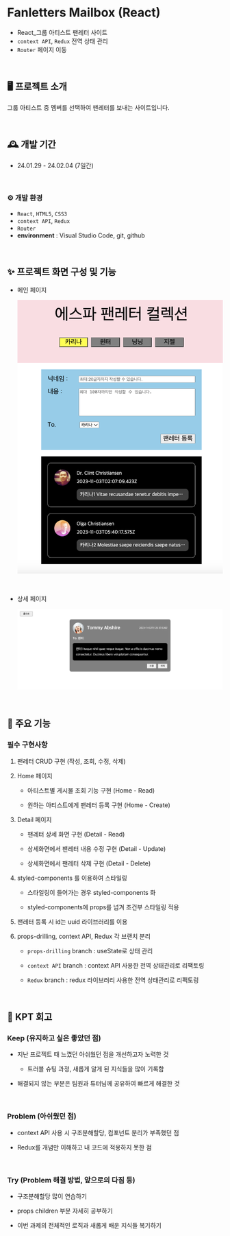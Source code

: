 # Fanletters Mailbox (React)

- React\_그룹 아티스트 팬레터 사이트
- `context API`, `Redux` 전역 상태 관리
- `Router` 페이지 이동

<br/>

## 🖥️ 프로젝트 소개

그룹 아티스트 중 멤버를 선택하여 팬레터를 보내는 사이트입니다.

<br/>

## 🕰️ 개발 기간

- 24.01.29 - 24.02.04 (7일간)

<br>

### ⚙️ 개발 환경

- `React`, `HTML5`, `CSS3`
- `context API`, `Redux`
- `Router`
- **environment** : Visual Studio Code, git, github

<br/>

## ✨ 프로젝트 화면 구성 및 기능

- 메인 페이지

  ![메인](./src/assets/main.png)

<br/>

- 상세 페이지

  ![상세](./src/assets/detail.png)

<br/>

## 📌 주요 기능

### 필수 구현사항

1. 팬레터 CRUD 구현 (작성, 조회, 수정, 삭제)

2. Home 페이지

   - 아티스트별 게시물 조회 기능 구현 (Home - Read)

   - 원하는 아티스트에게 팬레터 등록 구현 (Home - Create)

3. Detail 페이지

   - 팬레터 상세 화면 구현 (Detail - Read)

   - 상세화면에서 팬레터 내용 수정 구현 (Detail - Update)

   - 상세화면에서 팬레터 삭제 구현 (Detail - Delete)

4. styled-components 를 이용하여 스타일링

   - 스타일링이 들어가는 경우 styled-components 화

   - styled-components에 props를 넘겨 조건부 스타일링 적용

5. 팬레터 등록 시 id는 uuid 라이브러리를 이용

6. props-drilling, context API, Redux 각 브랜치 분리

   - `props-drilling` branch : useState로 상태 관리

   - `context API` branch : context API 사용한 전역 상태관리로 리팩토링

   - `Redux` branch : redux 라이브러리 사용한 전역 상태관리로 리팩토링

<br>

## 📝 KPT 회고

### Keep (유지하고 싶은 좋았던 점)

- 지난 프로젝트 때 느꼈던 아쉬웠던 점을 개선하고자 노력한 것

  - 트러블 슈팅 과정, 새롭게 알게 된 지식들을 많이 기록함

- 해결되지 않는 부분은 팀원과 튜터님께 공유하여 빠르게 해결한 것

<br>

### Problem (아쉬웠던 점)

- context API 사용 시 구조분해할당, 컴포넌트 분리가 부족했던 점

- Redux를 개념만 이해하고 내 코드에 적용하지 못한 점

<br>

### Try (Problem 해결 방법, 앞으로의 다짐 등)

- 구조분해할당 많이 연습하기

- props children 부분 자세히 공부하기

- 이번 과제의 전체적인 로직과 새롭게 배운 지식들 복기하기
